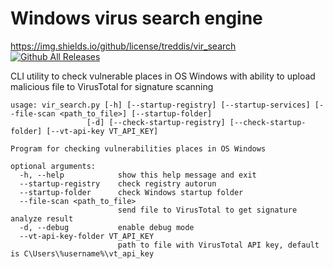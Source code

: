 Windows virus search engine
==========

https://img.shields.io/github/license/treddis/vir_search [![Github All Releases](https://img.shields.io/github/downloads/treddis/vir_search/total.svg)]() 

CLI utility to check vulnerable places in OS Windows with ability to upload malicious file to VirusTotal for signature scanning

	usage: vir_search.py [-h] [--startup-registry] [--startup-services] [--file-scan <path_to_file>] [--startup-folder]
                     [-d] [--check-startup-registry] [--check-startup-folder] [--vt-api-key VT_API_KEY]

	Program for checking vulnerabilities places in OS Windows

	optional arguments:
	  -h, --help            show this help message and exit
	  --startup-registry    check registry autorun
	  --startup-folder      check Windows startup folder
	  --file-scan <path_to_file>
	                        send file to VirusTotal to get signature analyze result
	  -d, --debug           enable debug mode
	  --vt-api-key-folder VT_API_KEY
	                        path to file with VirusTotal API key, default is C\Users\%username%\vt_api_key	
